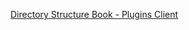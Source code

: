 [Directory Structure Book - Plugins Client](https://nuxtjs.org/docs/2.x/directory-structure/plugins#client-or-server-side-only)